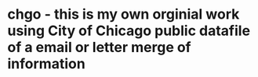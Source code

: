 # chgo - this is my own orginial work using City of Chicago public datafile of a email or letter merge of information 
